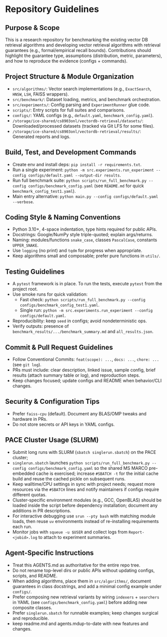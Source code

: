 # Repository Guidelines

## Purpose & Scope
This is a research repository for benchmarking the existing vector DB retrieval algorithms and developing vector retrieval algorithms with retrieval guarantees (e.g., formal/empirical recall bounds). Contributions should highlight the guarantee type, assumptions (distribution, metric, parameters), and how to reproduce the evidence (configs + commands).

## Project Structure & Module Organization
- `src/algorithms/`: Vector search implementations (e.g., `ExactSearch`, `HNSW`, `LSH`, FAISS wrappers).
- `src/benchmark/`: Dataset loading, metrics, and benchmark orchestration.
- `src/experiments/`: Config parsing and `ExperimentRunner` glue code.
- `scripts/`: Entry scripts for full suites and comparisons.
- `configs/`: YAML configs (e.g., `default.yaml`, `benchmark_config.yaml`).
- `/storage/ice-shared/cs8903onl/vectordb-retrieval/datasets/`: Downloaded/processed datasets (tracked via Git LFS for some files).
- `/storage/ice-shared/cs8903onl/vectordb-retrieval/results/`: Generated reports and logs.

## Build, Test, and Development Commands
- Create env and install deps: `pip install -r requirements.txt`.
- Run a single experiment: `python -m src.experiments.run_experiment --config configs/default.yaml --output-dir results`.
- Run full benchmark suite: `python scripts/run_full_benchmark.py --config configs/benchmark_config.yaml` (see `README.md` for quick `benchmark_config_test1.yaml`).
- Main entry alternative: `python main.py --config configs/default.yaml --verbose`.

## Coding Style & Naming Conventions
- Python 3.10+, 4-space indentation, type hints required for public APIs.
- Docstrings: Google/NumPy style triple-quoted; explain args/returns.
- Naming: modules/functions `snake_case`, classes `PascalCase`, constants `UPPER_SNAKE`.
- Use `logging` (no print) and `tqdm` for progress when appropriate.
- Keep algorithms small and composable; prefer pure functions in `utils/`.

## Testing Guidelines
- A `pytest` framework is in place. To run the tests, execute `pytest` from the project root.
- Use smoke runs for quick validation:
  - Fast check: `python scripts/run_full_benchmark.py --config configs/benchmark_config_test1.yaml`.
  - Single run: `python -m src.experiments.run_experiment --config configs/default.yaml`.
- Reproducibility: keep `seed` in configs; avoid nondeterministic ops.
- Verify outputs: presence of `benchmark_results/.../benchmark_summary.md` and `all_results.json`.

## Commit & Pull Request Guidelines
- Follow Conventional Commits: `feat(scope): ...`, `docs: ...`, `chore: ...` (see `git log`).
- PRs must include: clear description, linked issue, sample config, brief results (attach summary table or log), and reproduction steps.
- Keep changes focused; update configs and README when behavior/CLI changes.

## Security & Configuration Tips

- Prefer `faiss-cpu` (default). Document any BLAS/OMP tweaks and hardware in PRs.
- Do not store secrets or API keys in YAML configs.

## PACE Cluster Usage (SLURM)
- Submit long runs with SLURM (`sbatch singlerun.sbatch`) on the PACE cluster; 
- `singlerun.sbatch` launches `python scripts/run_full_benchmark.py --config configs/benchmark_config.yaml` so the shared MS MARCO pre-embedded cache is exercised; increase `#SBATCH -t` for the initial cache build and reuse the cached pickle on subsequent runs.
- Keep walltime/CPU settings in sync with project needs; request more resources via the `#SBATCH` lines and notify maintainers if configs require different quotas.
- Cluster-specific environment modules (e.g., GCC, OpenBLAS) should be loaded inside the script before dependency installation; document any additions in PR descriptions.
- For interactive debugging use `srun --pty bash` with matching module loads, then reuse `uv` environments instead of re-installing requirements each run.
- Monitor jobs with `squeue -u $USER` and collect logs from `Report-<jobid>.log` to attach to experiment summaries.

## Agent-Specific Instructions
- Treat this AGENTS.md as authoritative for the entire repo tree.
- Do not rename top-level dirs or public APIs without updating configs, scripts, and README.
- When adding algorithms, place them in `src/algorithms/`, document guarantees in class docstrings, and add a minimal config example under `configs/`.
- Prefer composing new retrieval variants by wiring `indexers` + `searchers` in YAML (see `configs/benchmark_config.yaml`) before adding new composite classes.
- Prefer `singlerun.sbatch` for runnable examples; keep changes surgical and reproducible.
- keep readme.md and agents.mdup-to-date with new features and changes.

